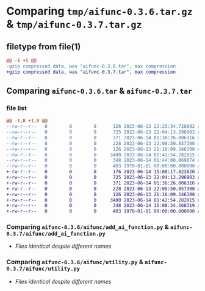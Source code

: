 # Comparing `tmp/aifunc-0.3.6.tar.gz` & `tmp/aifunc-0.3.7.tar.gz`

## filetype from file(1)

```diff
@@ -1 +1 @@
-gzip compressed data, was "aifunc-0.3.6.tar", max compression
+gzip compressed data, was "aifunc-0.3.7.tar", max compression
```

## Comparing `aifunc-0.3.6.tar` & `aifunc-0.3.7.tar`

### file list

```diff
@@ -1,8 +1,8 @@
--rw-r--r--   0        0        0      126 2023-06-13 22:25:34.728002 aifunc-0.3.6/aifunc/__init__.py
--rw-r--r--   0        0        0      725 2023-06-13 22:04:13.296903 aifunc-0.3.6/aifunc/add_ai_function.py
--rw-r--r--   0        0        0      371 2023-06-14 01:36:26.006316 aifunc-0.3.6/aifunc/evaluate_answer.py
--rw-r--r--   0        0        0      228 2023-06-13 22:08:50.857300 aifunc-0.3.6/aifunc/follow_up.py
--rw-r--r--   0        0        0      126 2023-06-13 21:16:09.346300 aifunc-0.3.6/aifunc/generate_question.py
--rw-r--r--   0        0        0     3400 2023-06-14 01:42:54.282815 aifunc-0.3.6/aifunc/utility.py
--rw-r--r--   0        0        0      348 2023-06-14 01:44:00.869074 aifunc-0.3.6/pyproject.toml
--rw-r--r--   0        0        0      403 1970-01-01 00:00:00.000000 aifunc-0.3.6/PKG-INFO
+-rw-r--r--   0        0        0      176 2023-06-14 15:08:17.823020 aifunc-0.3.7/aifunc/__init__.py
+-rw-r--r--   0        0        0      725 2023-06-13 22:04:13.296903 aifunc-0.3.7/aifunc/add_ai_function.py
+-rw-r--r--   0        0        0      371 2023-06-14 01:36:26.006316 aifunc-0.3.7/aifunc/evaluate_answer.py
+-rw-r--r--   0        0        0      228 2023-06-13 22:08:50.857300 aifunc-0.3.7/aifunc/follow_up.py
+-rw-r--r--   0        0        0      126 2023-06-13 21:16:09.346300 aifunc-0.3.7/aifunc/generate_question.py
+-rw-r--r--   0        0        0     3400 2023-06-14 01:42:54.282815 aifunc-0.3.7/aifunc/utility.py
+-rw-r--r--   0        0        0      348 2023-06-14 15:08:34.568319 aifunc-0.3.7/pyproject.toml
+-rw-r--r--   0        0        0      403 1970-01-01 00:00:00.000000 aifunc-0.3.7/PKG-INFO
```

### Comparing `aifunc-0.3.6/aifunc/add_ai_function.py` & `aifunc-0.3.7/aifunc/add_ai_function.py`

 * *Files identical despite different names*

### Comparing `aifunc-0.3.6/aifunc/utility.py` & `aifunc-0.3.7/aifunc/utility.py`

 * *Files identical despite different names*

